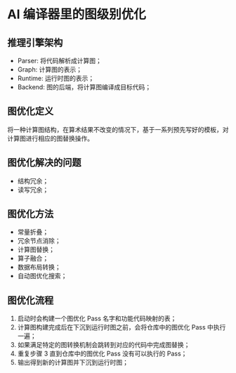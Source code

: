﻿# AI 编译器里的图级别优化

## 推理引擎架构

- Parser: 将代码解析成计算图；
- Graph: 计算图的表示；
- Runtime: 运行时图的表示；
- Backend: 图的后端，将计算图编译成目标代码；

## 图优化定义

将一种计算图结构，在算术结果不改变的情况下，基于一系列预先写好的模板，对计算图进行相应的图替换操作。

## 图优化解决的问题

- 结构冗余；
- 读写冗余；

## 图优化方法

- 常量折叠；
- 冗余节点消除；
- 计算图替换；
- 算子融合；
- 数据布局转换；
- 自动图优化搜索；

## 图优化流程

1. 启动时会构建一个图优化 Pass 名字和功能代码映射的表；
2. 计算图构建完成后在下沉到运行时图之前，会将仓库中的图优化 Pass 中执行一遍；
3. 如果满足特定的图转换机制会跳转到对应的代码中完成图替换；
4. 重复步骤 3 直到仓库中的图优化 Pass 没有可以执行的 Pass；
5. 输出得到新的计算图并下沉到运行时图；
